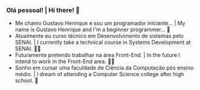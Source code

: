 ### Olá pessoal! | Hi there! 👋

- Me chamo Gustavo Henrique e sou um programador iniciante... | My name is Gustavo Henrique and I'm a beginner programmer... 🌊
- Atualmente eu curso técnico em Desenvolvimento de sistemas pelo SENAI. | I currently take a technical course in Systems Development at SENAI. 👨‍🎓
- Futuramente pretendo trabalhar na área Front-End. | In the future I intend to work in the Front-End area. 👨‍💻
- Sonho em cursar uma faculdade de Ciência da Computação pós ensino médio. | I dream of attending a Computer Science college after high school. 💭
